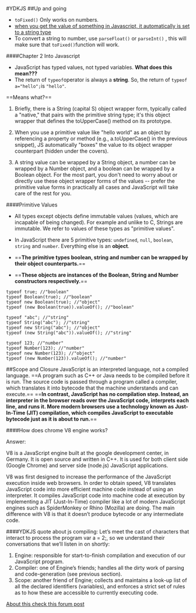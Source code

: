 #YDKJS
##Up and going

* `toFixed()` Only works on numbers.
* [when you get the value of something in Javascript, it automatically is set to a string type](https://stackoverflow.com/questions/14059201/why-does-firebug-say-tofixed-is-not-a-function)
* To convert a string to number, use `parseFloat()` or `parseInt()` , this will make sure that `toFixed()`function will work.


####Chapter 2 Into Javascript
* JavaScript has typed values, not typed variables. **What does this mean???**
* The return of `typeof`operator is always a **string**. So, the return of `typeof a="hello";`is `"hello"`.



==Means what?==

1. Briefly, there is a String (capital S) object wrapper form, typically called a "native," that pairs with the primitive string type; it's this object wrapper that defines the toUpperCase() method on its prototype.

2. When you use a primitive value like "hello world" as an object by referencing a property or method (e.g., a.toUpperCase() in the previous snippet), JS automatically "boxes" the value to its object wrapper counterpart (hidden under the covers).

3. A string value can be wrapped by a String object, a number can be wrapped by a Number object, and a boolean can be wrapped by a Boolean object. For the most part, you don't need to worry about or directly use these object wrapper forms of the values -- prefer the primitive value forms in practically all cases and JavaScript will take care of the rest for you.


####Primitive Values
* All types except objects define immutable values (values, which are incapable of being changed). For example and unlike to C, Strings are immutable. We refer to values of these types as "primitive values".


* In JavaScript there are 5 primitive types: `undefined`, `null`, `boolean`, `string` and `number`. Everything else is an **object**.
* ==**The primitive types boolean, string and number can be wrapped by their object counterparts.**==
* ==**These objects are instances of the Boolean, String and Number constructors respectively.**==

```
typeof true; //"boolean"
typeof Boolean(true); //"boolean"
typeof new Boolean(true); //"object"
typeof (new Boolean(true)).valueOf(); //"boolean"

typeof "abc"; //"string"
typeof String("abc"); //"string"
typeof new String("abc"); //"object"
typeof (new String("abc")).valueOf(); //"string"

typeof 123; //"number"
typeof Number(123); //"number"
typeof new Number(123); //"object"
typeof (new Number(123)).valueOf(); //"number"
```

##Scope and Closure
JavaScript is an interpreted language, not a compiled language. ==A program such as C++ or Java needs to be compiled before it is run. The source code is passed through a program called a compiler, which translates it into bytecode that the machine understands and can execute.== ==**In contrast, JavaScript has no compilation step. Instead, an interpreter in the browser reads over the JavaScript code, interprets each line, and runs it. More modern browsers use a technology known as Just-In-Time (JIT) compilation, which compiles JavaScript to executable bytecode just as it is about to run.**==

####How does chrome V8 engine works?

Answer:

V8 is a JavaScript engine built at the google development center, in Germany. It is open source and written in C++. It is used for both client side (Google Chrome) and server side (node.js) JavaScript applications.

V8 was first designed to increase the performance of the JavaScript execution inside web browsers. In order to obtain speed, V8 translates JavaScript code into more efficient machine code instead of using an interpreter. It compiles JavaScript code into machine code at execution by implementing a JIT (Just-In-Time) compiler like a lot of modern JavaScript engines such as SpiderMonkey or Rhino (Mozilla) are doing. The main difference with V8 is that it doesn’t produce bytecode or any intermediate code.



####YDKJS quote about js compiling:
Let’s meet the cast of characters that interact to process the program var a = 2;, so we understand their conversations that we’ll listen in on shortly:

1. Engine: responsible for start-to-finish compilation and execution of our JavaScript program.
2. Compiler: one of Engine’s friends; handles all the dirty work of parsing and code-generation (see previous section).
3. Scope: another friend of Engine; collects and maintains a look-up list of all the declared identifiers (variables), and enforces a strict set of rules as to how these are accessible to currently executing code.

[About this check this forum post](https://forum.freecodecamp.org/t/how-is-javascript-compiled-ydkjs-scope-and-closure/146498/3)

#### 